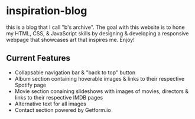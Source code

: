 # inspiration-blog

this is a blog that I call "b's archive". The goal with this website is to hone my HTML, CSS, & JavaScript skills by designing & developing a responsive webpage that showcases art that inspires me. Enjoy!

## Current Features

<ul>
    <li>Collapsable navigation bar & "back to top" button</li>
    <li>Album section containing hoverable images & links to their respective Spotify page</li>
    <li>Movie section conaining slideshows with images of movies, directors & links to their respective IMDB pages</li>
    <li>Alternative text for all images</li>
    <li>Contact section powered by Getform.io</li>
</ul>
